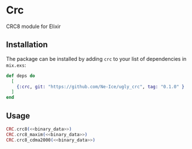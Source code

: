 # Crc

CRC8 module for Elixir

## Installation

The package can be installed
by adding `crc` to your list of dependencies in `mix.exs`:

```elixir
def deps do
  [
    {:crc, git: "https://github.com/Ne-Ice/ugly_crc", tag: "0.1.0" }
  ]
end
```
## Usage
```elixir
CRC.crc8(<<binary_data>>)
CRC.crc8_maxim(<<binary_data>>)
CRC.crc8_cdma2000(<<binary_data>>)
```
